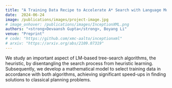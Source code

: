 ```yaml
---
title: "A Training Data Recipe to Accelerate A* Search with Language Modles"
date:  2024-06-24
image: /publications/images/project-image.jpg
# image_onhover: /publications/images/InceptionXML.png
authors: "<strong>Devaansh Gupta</strong>, Boyang Li"
venue: "Preprint"
# code: "https://github.com/xmc-aalto/inceptionxml"
# arxiv: "https://arxiv.org/abs/2109.07319"
---
```

We study an important aspect of LM-based tree-search algorithms, the heuristic, by disentangling the search process from heuristic learning. Subsequently, we develop a mathematical model to select training data in accordance with both algorithms, achieving significant speed-ups in finding solutions to classical planning problems.